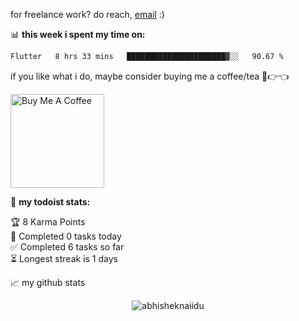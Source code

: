 for freelance work? do reach, [email](mailto:noureldein1100@gmail.com) :)

📊 **this week i spent my time on:**
<!--START_SECTION:waka-->

```txt
Flutter   8 hrs 33 mins   ██████████████████████▓░░   90.67 %

```

<!--END_SECTION:waka-->

if you like what i do, maybe consider buying me a coffee/tea 🥺👉👈

<a href="https://buymeacoffee.com/noureldein9" target="_blank"><img src="https://cdn.buymeacoffee.com/buttons/v2/default-red.png" alt="Buy Me A Coffee" width="150" ></a>

🚧 **my todoist stats:**
<!-- TODO-IST:START -->
🏆  8 Karma Points           
🌸  Completed 0 tasks today           
✅  Completed 6 tasks so far           
⏳  Longest streak is 1 days
<!-- TODO-IST:END -->


📈 my github stats

<p align="center"> <img src="https://github-readme-stats.vercel.app/api?username=abhisheknaiidu&show_icons=true&theme=gotham" alt="abhisheknaiidu" />



